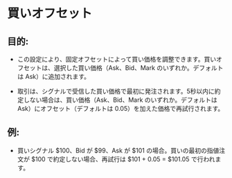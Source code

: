 # **買いオフセット**

## 目的:

- この設定により、固定オフセットによって買い価格を調整できます。買いオフセットは、選択した買い価格（Ask、Bid、Mark のいずれか。デフォルトは Ask）に追加されます。

- 取引は、シグナルで受信した買い価格で最初に発注されます。5秒以内に約定しない場合は、買い価格（Ask、Bid、Mark のいずれか。デフォルトは Ask）にオフセット（デフォルトは 0.05）を加えた価格で再試行されます。

## 例:

- 買いシグナル $100、Bid が $99、Ask が $101 の場合。買いの最初の指値注文が $100 で約定しない場合、再試行は $101 + 0.05 = $101.05 で行われます。

